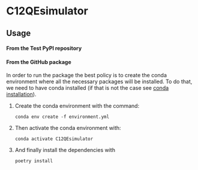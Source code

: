 # C12QEsimulator

## Usage

#### From the Test PyPI repository


#### From the GitHub package
In order to run the package the best policy is to create the conda environment where
all the necessary packages will be installed. To do that, we need to have conda installed (if that
is not the case see <a href="https://conda.io/projects/conda/en/latest/user-guide/install/index.html#regular-installation">conda installation</a>).
<ol>
<li> Create the conda environment with the command:

`conda env create -f environment.yml`
</li>
<li> Then activate the conda environment with:

`conda activate C12QEsimulator`
</li>
<li> And finally install the dependencies with 

`poetry install`
</li>
</ol>